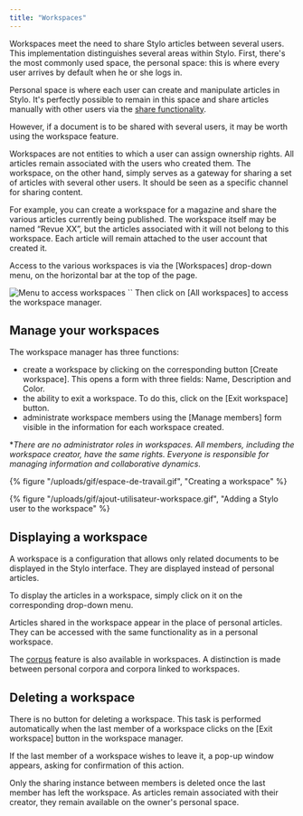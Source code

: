 ```yaml
---
title: "Workspaces"
---
```


Workspaces meet the need to share Stylo articles between several users.
This implementation distinguishes several areas within Stylo.
First, there's the most commonly used space, the personal space: this is where every user arrives by default when he or she logs in.

Personal space is where each user can create and manipulate articles in Stylo.
It's perfectly possible to remain in this space and share articles manually with other users via the [share functionality](/en/myarticles/#share-an-article).

However, if a document is to be shared with several users, it may be worth using the workspace feature.

Workspaces are not entities to which a user can assign ownership rights.
All articles remain associated with the users who created them.
The workspace, on the other hand, simply serves as a gateway for sharing a set of articles with several other users.
It should be seen as a specific channel for sharing content.

For example, you can create a workspace for a magazine and share the various articles currently being published.
The workspace itself may be named “Revue XX”, but the articles associated with it will not belong to this workspace.
Each article will remain attached to the user account that created it.

Access to the various workspaces is via the \[Workspaces\] drop-down menu, on the horizontal bar at the top of the page.

![Menu to access workspaces](/uploads/images/refonte_doc/ANG/MenuWorkspace_ANG.png)
``
Then click on \[All workspaces\] to access the workspace manager.

## Manage your workspaces

The workspace manager has three functions:

- create a workspace by clicking on the corresponding button \[Create workspace\]. This opens a form with three fields: Name, Description and Color.
- the ability to exit a workspace. To do this, click on the \[Exit workspace\] button.
- administrate workspace members using the \[Manage members\] form visible in the information for each workspace created.

**There are no administrator roles in workspaces. All members, including the workspace creator, have the same rights. Everyone is responsible for managing information and collaborative dynamics.*

</alert-block>

{% figure "/uploads/gif/espace-de-travail.gif", "Creating a workspace" %}

{% figure "/uploads/gif/ajout-utilisateur-workspace.gif", "Adding a Stylo user to the workspace" %}

## Displaying a workspace

A workspace is a configuration that allows only related documents to be displayed in the Stylo interface.
They are displayed instead of personal articles.

To display the articles in a workspace, simply click on it on the corresponding drop-down menu.

Articles shared in the workspace appear in the place of personal articles.
They can be accessed with the same functionality as in a personal workspace.

The [corpus](/en/corpus) feature is also available in workspaces.
A distinction is made between personal corpora and corpora linked to workspaces.

## Deleting a workspace

There is no button for deleting a workspace.
This task is performed automatically when the last member of a workspace clicks on the \[Exit workspace\] button in the workspace manager.

If the last member of a workspace wishes to leave it, a pop-up window appears, asking for confirmation of this action.

Only the sharing instance between members is deleted once the last member has left the workspace.
As articles remain associated with their creator, they remain available on the owner's personal space.
